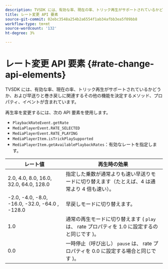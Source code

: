 ```yaml
---
description: TVSDK には、有効な率、現在の率、トリック再生がサポートされているかどうか、および早送りと巻き戻しに関連するその他の機能を決定するメソッド、プロパティ、イベントが含まれています。
title: レート変更 API 要素
source-git-commit: 02ebc3548a254b2a6554f1ab34afbb3ea5f09bb8
workflow-type: tm+mt
source-wordcount: '132'
ht-degree: 3%

---
```


# レート変更 API 要素 {#rate-change-api-elements}

TVSDK には、有効な率、現在の率、トリック再生がサポートされているかどうか、および早送りと巻き戻しに関連するその他の機能を決定するメソッド、プロパティ、イベントが含まれています。

<!--<a id="section_E5D37C71323947E2AED8B866D9835E31"></a>-->

再生率を変更するには、次の API 要素を使用します。

* `PlaybackRateEvent.getRate`
* `MediaPlayerEvent.RATE_SELECTED`
* `MediaPlayerEvent.RATE_PLAYING`
* `MediaPlayerItem.isTrickPlaySupported`
* `MediaPlayerItem.getAvailablePlaybackRates`：有効なレートを指定します。

| レート値 | 再生時の効果 |
|---|---|
| 2.0, 4.0, 8.0, 16.0, 32.0, 64.0, 128.0 | 指定した乗数が通常よりも速い早送りモードに切り替えます（たとえば、4 は通常より 4 倍も速い）。 |
| -2.0, -4.0, -8.0, -16.0, -32.0, -64.0 , -128.0 | 早戻しモードに切り替えます。 |
| 1.0 | 通常の再生モードに切り替えます ( `play` は、 rate プロパティを 1.0 に設定するのと同じです )。 |
| 0.0 | 一時停止（呼び出し） `pause` は、 rate プロパティを 0.0 に設定する場合と同じです )。 |
